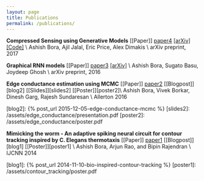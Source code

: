 ```yaml
---
layout: page
title: Publications
permalink: /publications/
---
```



**Compressed Sensing using Generative Models**
[[Paper]] [paper4] [[arXiv]][arXiv4] [[Code]][code4] \\
Ashish Bora, Ajil Jalal, Eric Price, Alex Dimakis \\
arXiv preprint, 2017

[paper4]: /assets/csgm/paper.pdf
[arXiv4]: https://arxiv.org/abs/1703.03208
[code4]: https://github.com/AshishBora/csgm


**Graphical RNN models**
[[Paper]] [paper3] [[arXiv]][arXiv3] \\
Ashish Bora, Sugato Basu, Joydeep Ghosh \\
arXiv preprint, 2016

[paper3]: /assets/gRNN/paper.pdf
[arXiv3]: https://arxiv.org/abs/1612.05054


**Edge conductance estimation using MCMC**
[[Paper]] [paper2] [[Blogpost]][blog2] [[Slides]][slides2] [[Poster]][poster2]\\
Ashish Bora, Vivek Borkar, Dinesh Garg, Rajesh Sundaresan \\
Allerton 2016

[paper2]: /assets/edge_conductance/paper.pdf
[blog2]: {% post_url 2015-12-05-edge-conductance-mcmc %}
[slides2]: /assets/edge_conductance/presentation.pdf
[poster2]: /assets/edge_conductance/poster.pdf

**Mimicking the worm - An adaptive spiking neural circuit for contour tracking inspired by C. Elegans thermotaxis** [[Paper]] [paper1] [[Blogpost]][blog1] [[Poster]][poster1] \\
Ashish Bora, Arjun Rao, and Bipin Rajendran \\
IJCNN 2014

[paper1]: /assets/contour_tracking/paper.pdf
[blog1]: {% post_url 2014-11-10-bio-inspired-contour-tracking %}
[poster1]: /assets/contour_tracking/poster.pdf
